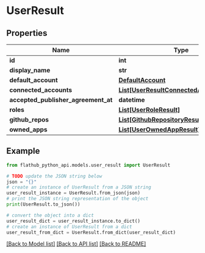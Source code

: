 # UserResult


## Properties

Name | Type | Description | Notes
------------ | ------------- | ------------- | -------------
**id** | **int** |  | 
**display_name** | **str** |  | 
**default_account** | [**DefaultAccount**](DefaultAccount.md) |  | 
**connected_accounts** | [**List[UserResultConnectedAccountsInner]**](UserResultConnectedAccountsInner.md) |  | 
**accepted_publisher_agreement_at** | **datetime** |  | 
**roles** | [**List[UserRoleResult]**](UserRoleResult.md) |  | 
**github_repos** | [**List[GithubRepositoryResult]**](GithubRepositoryResult.md) |  | 
**owned_apps** | [**List[UserOwnedAppResult]**](UserOwnedAppResult.md) |  | 

## Example

```python
from flathub_python_api.models.user_result import UserResult

# TODO update the JSON string below
json = "{}"
# create an instance of UserResult from a JSON string
user_result_instance = UserResult.from_json(json)
# print the JSON string representation of the object
print(UserResult.to_json())

# convert the object into a dict
user_result_dict = user_result_instance.to_dict()
# create an instance of UserResult from a dict
user_result_from_dict = UserResult.from_dict(user_result_dict)
```
[[Back to Model list]](../README.md#documentation-for-models) [[Back to API list]](../README.md#documentation-for-api-endpoints) [[Back to README]](../README.md)


